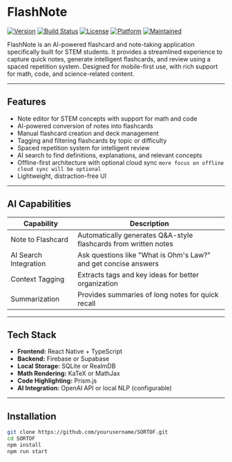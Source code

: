 # FlashNote

[![Version](https://img.shields.io/badge/version-0.1.0-blue?style=flat-square)](https://github.com/yourusername/flashnote)
[![Build Status](https://img.shields.io/badge/build-passing-brightgreen?style=flat-square)](https://github.com/yourusername/flashnote/actions)
[![License](https://img.shields.io/badge/license-MIT-lightgrey?style=flat-square)](LICENSE)
[![Platform](https://img.shields.io/badge/platform-Mobile-blueviolet?style=flat-square)](#)
[![Maintained](https://img.shields.io/badge/maintained-yes-success?style=flat-square)](#)

FlashNote is an AI-powered flashcard and note-taking application specifically built for STEM students. It provides a streamlined experience to capture quick notes, generate intelligent flashcards, and review using a spaced repetition system. Designed for mobile-first use, with rich support for math, code, and science-related content.

---

## Features

- Note editor for STEM concepts with support for math and code
- AI-powered conversion of notes into flashcards
- Manual flashcard creation and deck management
- Tagging and filtering flashcards by topic or difficulty
- Spaced repetition system for intelligent review
- AI search to find definitions, explanations, and relevant concepts
- Offline-first architecture with optional cloud sync `more focus on offline cloud sync will be optional`
- Lightweight, distraction-free UI

---

## AI Capabilities

| Capability                 | Description                                                    |
|---------------------------|----------------------------------------------------------------|
| Note to Flashcard         | Automatically generates Q&A-style flashcards from written notes |
| AI Search Integration     | Ask questions like "What is Ohm's Law?" and get concise answers |
| Context Tagging           | Extracts tags and key ideas for better organization             |
| Summarization             | Provides summaries of long notes for quick recall               |

---

## Tech Stack

- **Frontend:** React Native + TypeScript
- **Backend:** Firebase or Supabase
- **Local Storage:** SQLite or RealmDB
- **Math Rendering:** KaTeX or MathJax
- **Code Highlighting:** Prism.js
- **AI Integration:** OpenAI API or local NLP (configurable)

---

## Installation

```bash
git clone https://github.com/yourusername/SORTOF.git
cd SORTOF
npm install
npm run start
